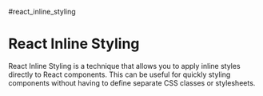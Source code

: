 #react_inline_styling

# React Inline Styling 

React Inline Styling is a technique that allows you to apply inline styles directly to React components. This can be useful for quickly styling components without having to define separate CSS classes or stylesheets.
